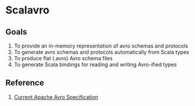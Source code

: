 # Scalavro

## Goals

1. To provide an in-memory representation of avro schemas and protocols
2. To generate avro schemas and protocols automatically from Scala types
3. To produce flat (.avro) Avro schema files
4. To generate Scala bindings for reading and writing Avro-ified types

## Reference

1. [Current Apache Avro Specification](http://avro.apache.org/docs/current/spec.html)

